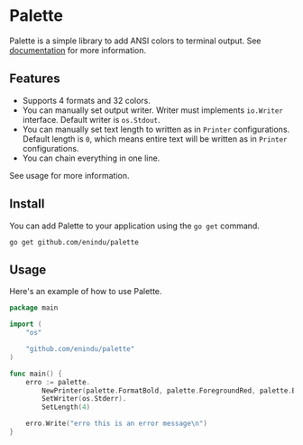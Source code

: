 # Palette

Palette is a simple library to add ANSI colors to terminal output. See [documentation](https://pkg.go.dev/github.com/enindu/palette) for more information.

## Features

- Supports 4 formats and 32 colors.
- You can manually set output writer. Writer must implements `io.Writer` interface. Default writer is `os.Stdout`.
- You can manually set text length to written as in `Printer` configurations. Default length is `0`, which means entire text will be written as in `Printer` configurations.
- You can chain everything in one line.

See usage for more information.

## Install

You can add Palette to your application using the `go get` command.

```
go get github.com/enindu/palette
```

## Usage

Here's an example of how to use Palette.

```go
package main

import (
    "os"

    "github.com/enindu/palette"
)

func main() {
    erro := palette.
        NewPrinter(palette.FormatBold, palette.ForegroundRed, palette.BackgroundRegular).
        SetWriter(os.Stderr).
        SetLength(4)

    erro.Write("erro this is an error message\n")
}
```
